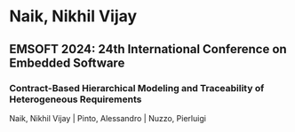 # Naik, Nikhil Vijay

## EMSOFT 2024: 24th International Conference on Embedded Software

### Contract-Based Hierarchical Modeling and Traceability of Heterogeneous Requirements
Naik, Nikhil Vijay | Pinto, Alessandro | Nuzzo, Pierluigi

